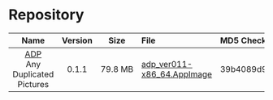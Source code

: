 # Repository

|                               Name                               |Version|Size| File                                                                            | MD5 Checksum                      |
|:----------------------------------------------------------------:|:-----:|:--:|:--------------------------------------------------------------------------------|:----------------------------------|
| [ADP](https://github.com/JulianChia/ADP) <br/>Any Duplicated Pictures | 0.1.1 | 79.8 MB| [adp_ver011-x86_64.AppImage](./Assets/adp_ver011-x86_64.AppImage) | 39b4089d9eac36a68033f1e6dba4ddfb  |
